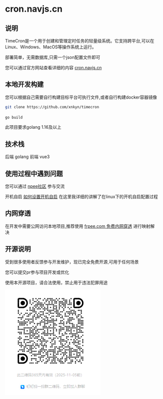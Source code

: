 # cron.navjs.cn

## 说明

TimeCron是一个用于创建和管理定时任务的轻量级系统。它支持跨平台,可以在Linux、Windows、MacOS等操作系统上运行。

部署简单，无需数据库,只需一个json配置文件即可

您可以通过官方网站查看详细的内容  [cron.navjs.cn](http://cron.navjs.cn)


## 本地开发构建

您可以根据自己需要自行构建目标平台可执行文件,或者自行构建docker容器镜像

```bash
git clone https://github.com/xnkyn/timecron

go build
```

此项目要求golang 1.16及以上


## 技术栈

后端 golang
前端 vue3

## 使用过程中遇到问题

您可以通过 [npee社区](http://www.npee.cn) 参与交流

开机自启  [如何设置开机自启](https://www.npee.cn/d/20-jian-yi-jia-ru-kai-ji-qi-dong/2) 在这里我详细的讲解了在linux下的开机自启配置过程

## 内网穿透

在开发中需要公网访问本地项目,推荐使用 [frpee.com 免费内网穿透](http://frpee.com) 进行映射解决

## 开源说明

受到很多使用者反馈参与开发维护，现已完全免费开源,可用于任何场景

您可以提交pr参与项目开发或优化

使用本开源项目，请合法使用，禁止用于违法犯罪用途

![alt text](image/README/image.png)